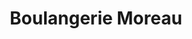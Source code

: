 ---
title: "Boulangerie Moreau"
url: /saint-agnant-de-versillat/boulangerie-moreau/
shop: boulangerie
---